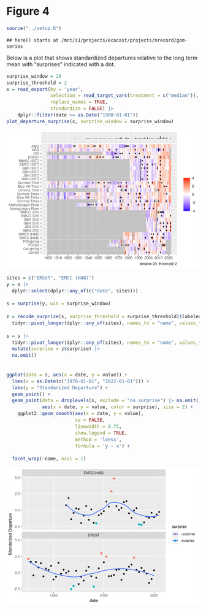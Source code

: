 Figure 4
================

``` r
source("../setup.R")
```

    ## here() starts at /mnt/s1/projects/ecocast/projects/nrecord/gom-series

Below is a plot that shows standardized departures relative to the long
term mean with “surprises” indicated with a dot.

``` r
surprise_window = 20
surprise_threshold = 2
x = read_export(by = 'year', 
                selection = read_target_vars(treatment = c("median")),
                replace_names = TRUE, 
                standardize = FALSE) |>
    dplyr::filter(date >= as.Date("1900-01-01"))
plot_departure_surprise(x, surprise_window = surprise_window)
```

![](README-fig4_files/figure-gfm/unnamed-chunk-2-1.png)<!-- -->

``` r
sites = c("ERSST", "EMCC (HAB)")
y = x |>
  dplyr::select(dplyr::any_of(c("date", sites)))

s = surprise(y, win = surprise_window) 

z = recode_surprise(s, surprise_threshold = surprise_threshold)$labeled_data |>
  tidyr::pivot_longer(dplyr::any_of(sites), names_to = "name", values_to = "surprise") 

s = s |>
  tidyr::pivot_longer(dplyr::any_of(sites), names_to = "name", values_to = "value") |>
  mutate(surprise = z$surprise) |>
  na.omit()

 
ggplot(data = s, aes(x = date, y = value)) + 
  lims(x = as.Date(c("1970-01-01", "2022-01-01"))) + 
  labs(y = "Standarized Departure") + 
  geom_point() + 
  geom_point(data = droplevels(s, exclude = "no surprise") |> na.omit(),
             aes(x = date, y = value, color = surprise), size = 2) + 
    ggplot2::geom_smooth(aes(x = date, y = value), 
                         se = FALSE,  
                         linewidth = 0.75, 
                         show.legend = TRUE,
                         method = 'loess', 
                         formula = 'y ~ x') +
  
  facet_wrap(~name, ncol = 1)
```

![](README-fig4_files/figure-gfm/unnamed-chunk-3-1.png)<!-- -->
